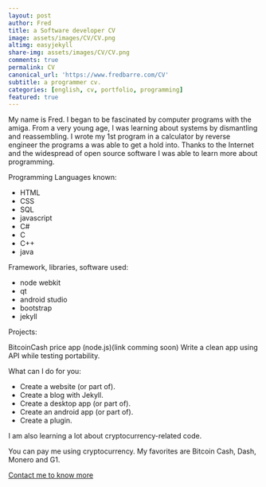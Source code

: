 ```yaml
---
layout: post
author: Fred
title: a Software developer CV 
image: assets/images/CV/CV.png
altimg: easyjekyll
share-img: assets/images/CV/CV.png
comments: true
permalink: CV
canonical_url: 'https://www.fredbarre.com/CV'
subtitle: a programmer cv.
categories: [english, cv, portfolio, programming]
featured: true
---
```


My name is Fred.
I began to be fascinated by computer programs with the amiga. From a very young age, I was learning about systems by dismantling and reassembling.
I wrote my 1st program in a calculator by reverse engineer the programs a was able to get a hold into.
Thanks to the Internet and the widespread of open source software I was able to learn more about programming.


Programming Languages known:

- HTML
- CSS
- SQL
- javascript
- C#
- C
- C++
- java

Framework, libraries, software used: 

- node webkit
- qt
- android studio
- bootstrap
- jekyll

Projects:

BitcoinCash price app (node.js)(link comming soon)
Write a clean app using API while testing portability.

What can I do for you:

- Create a website (or part of).
- Create a blog with Jekyll.
- Create a desktop app (or part of).
- Create an android app (or part of).
- Create a plugin.

I am also learning a lot about cryptocurrency-related code.

You can pay me using cryptocurrency.
My favorites are Bitcoin Cash, Dash, Monero and G1.

 [
Contact me to know more](https://www.fredbarre.com/contact)

